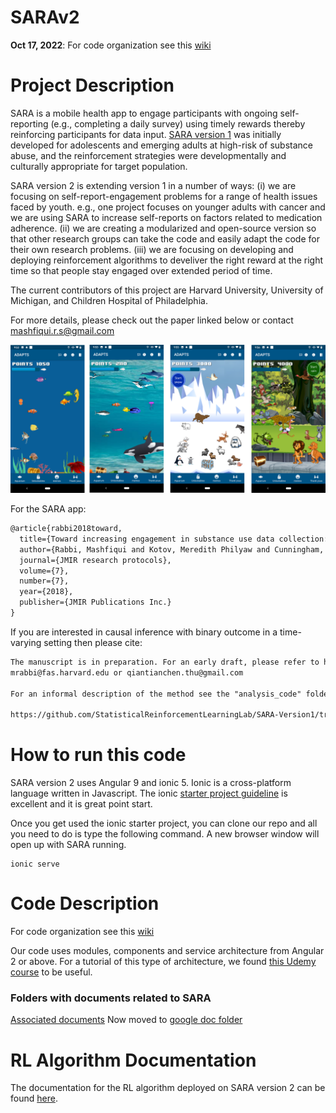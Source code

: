 # SARAv2

**Oct 17, 2022**: For code organization see this [wiki](https://github.com/StatisticalReinforcementLearningLab/SARAv2/wiki/SARA-version-2-code-organization-(10-16-2022))




# Project Description
SARA is a mobile health app to engage participants with ongoing self-reporting (e.g., completing a daily survey) using timely rewards thereby reinforcing participants for data input. [SARA version 1](https://github.com/StatisticalReinforcementLearningLab/SARA-Version1) was initially developed for adolescents and emerging adults at high-risk of substance abuse, and the reinforcement strategies were developmentally and culturally appropriate for target population. 


SARA version 2 is extending version 1 in a number of ways: (i) we are focusing on self-report-engagement problems for a range of health issues faced by youth. e.g., one project focuses on younger adults with cancer and we are using SARA to increase self-reports on factors related to medication adherence. (ii) we are creating a modularized and open-source version so that other research groups can take the code and easily adapt the code for their own research problems. (iii) we are focusing on developing and deploying reinforcement algorithms to develiver the right reward at the right time so that people stay engaged over extended period of time.  

The current contributors of this project are Harvard University, University of Michigan, and Children Hospital of Philadelphia.

For more details, please check out the paper linked below or contact mashfiqui.r.s@gmail.com

<p align="center">
  <img src="https://raw.githubusercontent.com/StatisticalReinforcementLearningLab/SARAv2/master/phone_code/all_level.png.PNG" width="650"/>
</p>

For the SARA app:

```tex
@article{rabbi2018toward,
  title={Toward increasing engagement in substance use data collection: development of the Substance Abuse Research Assistant app and protocol for a microrandomized trial using adolescents and emerging adults},
  author={Rabbi, Mashfiqui and Kotov, Meredith Philyaw and Cunningham, Rebecca and Bonar, Erin E and Nahum-Shani, Inbal and Klasnja, Predrag and Walton, Maureen and Murphy, Susan},
  journal={JMIR research protocols},
  volume={7},
  number={7},
  year={2018},
  publisher={JMIR Publications Inc.}
}
```

If you are interested in causal inference with binary outcome in a time-varying setting then please cite:

```tex
The manuscript is in preparation. For an early draft, please refer to https://arxiv.org/abs/1906.00528 or contact
mrabbi@fas.harvard.edu or qiantianchen.thu@gmail.com 

For an informal description of the method see the "analysis_code" folder at the following link

https://github.com/StatisticalReinforcementLearningLab/SARA-Version1/tree/master/analysis_code.
```





# How to run this code 
SARA version 2 uses Angular 9 and ionic 5. Ionic is a cross-platform language written in Javascript. The ionic [starter project guideline](https://ionicframework.com/getting-started) is excellent and it is great point start.  

Once you get used the ionic starter project, you can clone our repo and all you need to do is type the following command. A new browser window will open up with SARA running.

```
ionic serve
```




# Code Description 
For code organization see this [wiki](https://github.com/StatisticalReinforcementLearningLab/SARAv2/wiki/SARA-version-2-code-organization-(10-16-2022))

Our code uses modules, components and service architecture from Angular 2 or above. For a tutorial of this type of architecture, we found [this Udemy course](https://www.udemy.com/course/the-complete-angular-master-class/) to be useful.  

### Folders with documents related to SARA
[Associated documents](https://www.dropbox.com/sh/pnxm4ajpkag743a/AAArpb5AH0I-6UECaYVLc8zla?dl=0) 
Now moved to [google doc folder](https://drive.google.com/drive/folders/1P9y5-P4gLJZPHvsxDyvy7hDSVuf9W6I0?usp=sharing)

# RL Algorithm Documentation
The documentation for the RL algorithm deployed on SARA version 2 can be found [here](https://hackmd.io/@NmVUyGhZTtGsYYlVWJx9uQ/BJangREBv).

